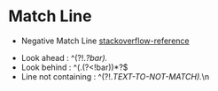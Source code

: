 # Match Line

* Negative Match Line [stackoverflow-reference](https://stackoverflow.com/questions/1240275/how-to-negate-specific-word-in-regex#answer-1240293)
- Look ahead : ^(?!.*?bar).*
- Look behind : ^(.(?<!bar))*?$
- Line not containing : ^(?!.*TEXT-TO-NOT-MATCH).*\n
